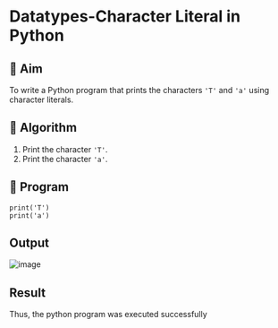 # Datatypes-Character Literal in Python

## 🎯 Aim
To write a Python program that prints the characters `'T'` and `'a'` using character literals.

## 🧠 Algorithm
1. Print the character `'T'`.
2. Print the character `'a'`.

## 🧾 Program
```
print('T')
print('a')
```
## Output

![image](https://github.com/user-attachments/assets/81d3fff6-c278-404b-9796-1e130b20702a)

## Result

Thus, the python program was executed successfully
